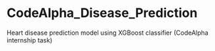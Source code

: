 # CodeAlpha_Disease_Prediction
Heart disease prediction model using XGBoost classifier (CodeAlpha internship task)
